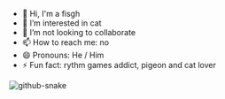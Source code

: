 - 👋 Hi, I'm a fisgh
- 👀 I’m interested in cat
- 💞️ I’m not looking to collaborate
- 📫 How to reach me: no
- 😄 Pronouns: He / Him
- ⚡ Fun fact: rythm games addict, pigeon and cat lover

<picture>
  <source media="(prefers-color-scheme: dark)" srcset="github-snake-dark.svg" />
  <source media="(prefers-color-scheme: light)" srcset="github-snake.svg" />
  <img alt="github-snake" src="github-snake.svg" />
</picture>
